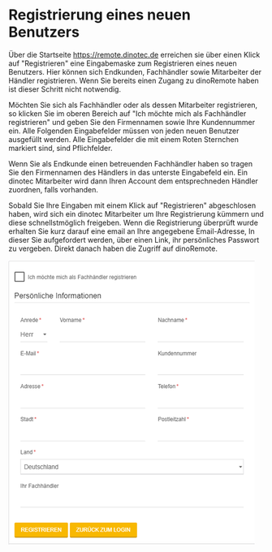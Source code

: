 # Registrierung eines neuen Benutzers

Über die Startseite https://remote.dinotec.de erreichen sie über einen Klick auf "Registrieren" eine Eingabemaske zum Registrieren eines neuen Benutzers.
Hier können sich Endkunden, Fachhändler sowie Mitarbeiter der Händler registrieren. Wenn Sie bereits einen Zugang zu dinoRemote haben ist dieser Schritt nicht notwendig.

Möchten Sie sich als Fachhändler oder als dessen Mitarbeiter registrieren, so klicken Sie im oberen Bereich auf "Ich möchte mich als Fachhändler registrieren" und geben Sie den Firmennamen sowie Ihre Kundennummer ein.
Alle Folgenden Eingabefelder müssen von jeden neuen Benutzer ausgefüllt werden. Alle Eingabefelder die mit einem Roten Sternchen markiert sind, sind Pflichfelder.

Wenn Sie als Endkunde einen betreuenden Fachhändler haben so tragen Sie den Firmennamen des Händlers in das unterste Eingabefeld ein. Ein dinotec Mitarbeiter wird dann Ihren Account dem entsprechneden Händler zuordnen, falls vorhanden.

Sobald Sie Ihre Eingaben mit einem Klick auf "Registrieren" abgeschlosen haben, wird sich ein dinotec Mitarbeiter um Ihre Registrierung kümmern und diese schnellstmöglich freigeben. Wenn die Registrierung überprüft wurde erhalten Sie kurz darauf eine email an Ihre angegebene Email-Adresse, In dieser  Sie aufgefordert werden, über einen Link, ihr persönliches Passwort zu vergeben. Direkt danach haben die Zugriff auf dinoRemote.

![image alt text](assets/register.png)